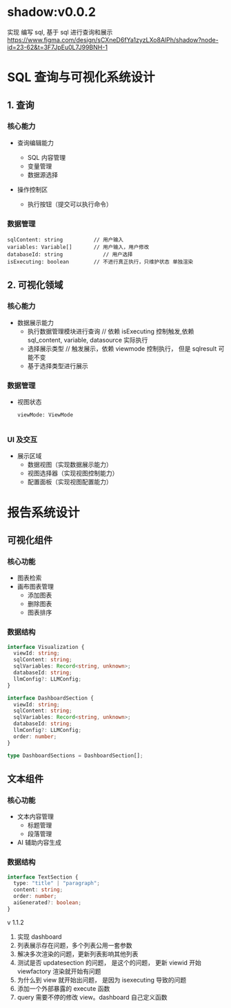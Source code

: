 # shadow:v0.0.2

实现 编写 sql, 基于 sql 进行查询和展示
https://www.figma.com/design/sCXneD6fYa1zyzLXo8AlPh/shadow?node-id=23-62&t=3F7JpEu0L7J99BNH-1

# SQL 查询与可视化系统设计

## 1. 查询

### 核心能力

- 查询编辑能力

  - SQL 内容管理
  - 变量管理
  - 数据源选择

- 操作控制区
  - 执行按钮（提交可以执行命令）

### 数据管理

```
sqlContent: string          // 用户输入
variables: Variable[]       // 用户输入，用户修改
databaseId: string             // 用户选择
isExecuting: boolean        // 不进行真正执行，只维护状态 单独渲染
```

## 2. 可视化领域

### 核心能力

- 数据展示能力
  - 执行数据管理模块进行查询 // 依赖 isExecuting 控制触发,依赖 sql_content, variable, datasource 实际执行
  - 选择展示类型 // 触发展示，依赖 viewmode 控制执行， 但是 sqlresult 可能不变
  - 基于选择类型进行展示

### 数据管理

- 视图状态

  ```
  viewMode: ViewMode


  ```

### UI 及交互

- 展示区域
  - 数据视图（实现数据展示能力）
  - 视图选择器（实现视图控制能力）
  - 配置面板（实现视图配置能力）

# 报告系统设计

## 可视化组件

### 核心功能

- 图表检索
- 画布图表管理
  - 添加图表
  - 删除图表
  - 图表排序

### 数据结构

```typescript
interface Visualization {
  viewId: string;
  sqlContent: string;
  sqlVariables: Record<string, unknown>;
  databaseId: string;
  llmConfig?: LLMConfig;
}

interface DashboardSection {
  viewId: string;
  sqlContent: string;
  sqlVariables: Record<string, unknown>;
  databaseId: string;
  llmConfig?: LLMConfig;
  order: number;
}

type DashboardSections = DashboardSection[];
```

## 文本组件

### 核心功能

- 文本内容管理
  - 标题管理
  - 段落管理
- AI 辅助内容生成

### 数据结构

```typescript
interface TextSection {
  type: "title" | "paragraph";
  content: string;
  order: number;
  aiGenerated?: boolean;
}
```

v 1.1.2

1. 实现 dashboard
2. 列表展示存在问题，多个列表公用一套参数
3. 解决多次渲染的问题，更新列表影响其他列表
4. 测试是否 updatesection 的问题， 是这个的问题， 更新 viewid 开始 viewfactory 渲染就开始有问题
5. 为什么到 view 就开始出问题， 是因为 isexecuting 导致的问题
6. 添加一个外部暴露的 execute 函数
7. query 需要不停的修改 view。dashboard 自己定义函数
